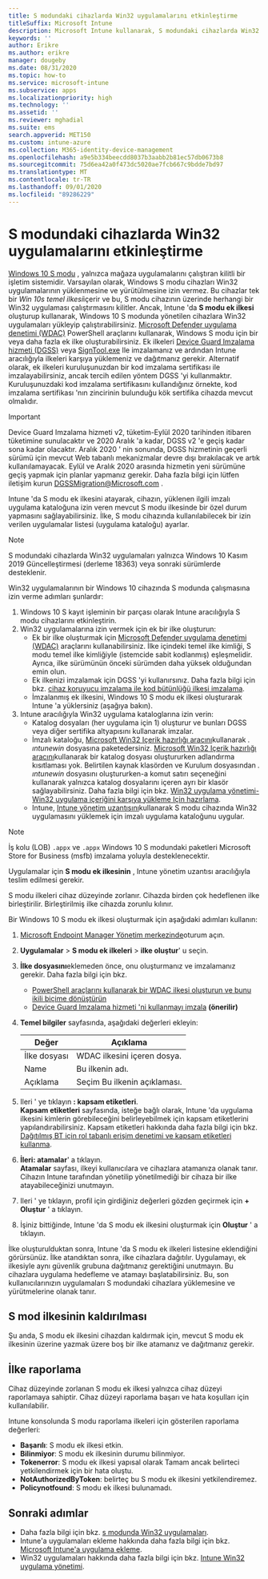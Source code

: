 ```yaml
---
title: S modundaki cihazlarda Win32 uygulamalarını etkinleştirme
titleSuffix: Microsoft Intune
description: Microsoft Intune kullanarak, S modundaki cihazlarda Win32 uygulamalarının nasıl etkinleştirileceğini öğrenin.
keywords: ''
author: Erikre
ms.author: erikre
manager: dougeby
ms.date: 08/31/2020
ms.topic: how-to
ms.service: microsoft-intune
ms.subservice: apps
ms.localizationpriority: high
ms.technology: ''
ms.assetid: ''
ms.reviewer: mghadial
ms.suite: ems
search.appverid: MET150
ms.custom: intune-azure
ms.collection: M365-identity-device-management
ms.openlocfilehash: a9e5b334beecdd8037b3aabb2b81ec57db0673b8
ms.sourcegitcommit: 75d6ea42a0f473dc5020ae7fcb667c9bdde7bd97
ms.translationtype: MT
ms.contentlocale: tr-TR
ms.lasthandoff: 09/01/2020
ms.locfileid: "89286229"
---
```

# <a name="enable-win32-apps-on-s-mode-devices"></a>S modundaki cihazlarda Win32 uygulamalarını etkinleştirme

[Windows 10 S modu](/windows/deployment/s-mode) , yalnızca mağaza uygulamalarını çalıştıran kilitli bir işletim sistemidir. Varsayılan olarak, Windows S modu cihazları Win32 uygulamalarının yüklenmesine ve yürütülmesine izin vermez. Bu cihazlar tek bir *Win 10s temel ilkesi*içerir ve bu, S modu cihazının üzerinde herhangi bir Win32 uygulaması çalıştırmasını kilitler. Ancak, Intune 'da **S modu ek ilkesi** oluşturup kullanarak, Windows 10 S modunda yönetilen cihazlara Win32 uygulamaları yükleyip çalıştırabilirsiniz. [Microsoft Defender uygulama denetimi (WDAC)](/windows/security/threat-protection/windows-defender-application-control/windows-defender-application-control) PowerShell araçlarını kullanarak, Windows S modu için bir veya daha fazla ek ilke oluşturabilirsiniz. Ek ilkeleri [Device Guard Imzalama hizmeti (DGSS)](https://go.microsoft.com/fwlink/?linkid=2095629) veya [SignTool.exe](/windows/security/threat-protection/windows-defender-application-control/use-signed-policies-to-protect-windows-defender-application-control-against-tampering) Ile imzalamanız ve ardından Intune aracılığıyla ilkeleri karşıya yüklemeniz ve dağıtmanız gerekir. Alternatif olarak, ek ilkeleri kuruluşunuzdan bir kod imzalama sertifikası ile imzalayabilirsiniz, ancak tercih edilen yöntem DGSS 'yi kullanmaktır. Kuruluşunuzdaki kod imzalama sertifikasını kullandığınız örnekte, kod imzalama sertifikası 'nın zincirinin bulunduğu kök sertifika cihazda mevcut olmalıdır.

> [!IMPORTANT]
> Device Guard Imzalama hizmeti v2, tüketim-Eylül 2020 tarihinden itibaren tüketimine sunulacaktır ve 2020 Aralık 'a kadar, DGSS v2 'e geçiş kadar sona kadar olacaktır. Aralık 2020 ' nin sonunda, DGSS hizmetinin geçerli sürümü için mevcut Web tabanlı mekanizmalar devre dışı bırakılacak ve artık kullanılamayacak. Eylül ve Aralık 2020 arasında hizmetin yeni sürümüne geçiş yapmak için planlar yapmanız gerekir. Daha fazla bilgi için lütfen iletişim kurun DGSSMigration@Microsoft.com .

Intune 'da S modu ek ilkesini atayarak, cihazın, yüklenen ilgili imzalı uygulama kataloğuna izin veren mevcut S modu ilkesinde bir özel durum yapmasını sağlayabilirsiniz. İlke, S modu cihazında kullanılabilecek bir izin verilen uygulamalar listesi (uygulama kataloğu) ayarlar.

> [!NOTE]
> S modundaki cihazlarda Win32 uygulamaları yalnızca Windows 10 Kasım 2019 Güncelleştirmesi (derleme 18363) veya sonraki sürümlerde desteklenir.

<!-- Add WDAC tooling diagram  -->

Win32 uygulamalarının bir Windows 10 cihazında S modunda çalışmasına izin verme adımları şunlardır:

1. Windows 10 S kayıt işleminin bir parçası olarak Intune aracılığıyla S modu cihazlarını etkinleştirin.
2. Win32 uygulamalarına izin vermek için ek bir ilke oluşturun:
   - Ek bir ilke oluşturmak için [Microsoft Defender uygulama denetimi (WDAC)](/windows/security/threat-protection/windows-defender-application-control/windows-defender-application-control) araçlarını kullanabilirsiniz. İlke içindeki temel ilke kimliği, S modu temel ilke kimliğiyle (istemcide sabit kodlanmış) eşleşmelidir. Ayrıca, ilke sürümünün önceki sürümden daha yüksek olduğundan emin olun.
   - Ek ilkenizi imzalamak için DGSS 'yi kullanırsınız. Daha fazla bilgi için bkz. [cihaz koruyucu imzalama ile kod bütünlüğü ilkesi imzalama](/microsoft-store/sign-code-integrity-policy-with-device-guard-signing).
   - İmzalanmış ek ilkesini, Windows 10 S modu ek ilkesi oluşturarak Intune 'a yüklersiniz (aşağıya bakın).
3. Intune aracılığıyla Win32 uygulama kataloglarına izin verin:
   - Katalog dosyaları (her uygulama için 1) oluşturur ve bunları DGSS veya diğer sertifika altyapısını kullanarak imzalar.
   - İmzalı kataloğu, [Microsoft Win32 Içerik hazırlığı aracını](https://go.microsoft.com/fwlink/?linkid=2065730)kullanarak *. ıntunewin* dosyasına paketedersiniz. [Microsoft Win32 Içerik hazırlığı aracını](https://go.microsoft.com/fwlink/?linkid=2065730)kullanarak bir katalog dosyası oluştururken adlandırma kısıtlaması yok. Belirtilen kaynak klasörden ve Kurulum dosyasından *. ıntunewin* dosyasını oluştururken-a komut satırı seçeneğini kullanarak yalnızca katalog dosyalarını içeren ayrı bir klasör sağlayabilirsiniz. Daha fazla bilgi için bkz. [Win32 uygulama yönetimi-Win32 uygulama içeriğini karşıya yükleme Için hazırlama](apps-win32-app-management.md#prepare-the-win32-app-content-for-upload).
   - Intune, [Intune yönetim uzantısını](intune-management-extension.md)kullanarak S modu cihazında Win32 uygulamasını yüklemek için imzalı uygulama kataloğunu uygular.

> [!NOTE]
> İş kolu (LOB) `.appx` ve `.appx` Windows 10 S modundaki paketleri Microsoft Store for Business (msfb) imzalama yoluyla desteklenecektir.
>
> Uygulamalar için **S modu ek ilkesinin** , Intune yönetim uzantısı aracılığıyla teslim edilmesi gerekir.
>
> S modu ilkeleri cihaz düzeyinde zorlanır. Cihazda birden çok hedeflenen ilke birleştirilir. Birleştirilmiş ilke cihazda zorunlu kılınır.

Bir Windows 10 S modu ek ilkesi oluşturmak için aşağıdaki adımları kullanın:

1. [Microsoft Endpoint Manager Yönetim merkezinde](https://go.microsoft.com/fwlink/?linkid=2109431)oturum açın.
2. **Uygulamalar**  >  **S modu ek ilkeleri**  >  **ilke oluştur**' u seçin.
3. **İlke dosyasını**eklemeden önce, onu oluşturmanız ve imzalamanız gerekir. Daha fazla bilgi için bkz.
    - [PowerShell araçlarını kullanarak bir WDAC ilkesi oluşturun ve bunu ikili biçime dönüştürün](https://go.microsoft.com/fwlink/?linkid=2095387)
    - [Device Guard Imzalama hizmeti 'ni kullanmayı imzala](https://go.microsoft.com/fwlink/?linkid=2095629) **(önerilir)**

4. **Temel bilgiler** sayfasında, aşağıdaki değerleri ekleyin:

    | Değer | Açıklama |
    |--------------|------------------------------------------------|
    | İlke dosyası | WDAC ilkesini içeren dosya. |
    | Name | Bu ilkenin adı. |
    | Açıklama | Seçim Bu ilkenin açıklaması. |

5. Ileri ' ye tıklayın **: kapsam etiketleri**.<br>
   **Kapsam etiketleri** sayfasında, isteğe bağlı olarak, Intune 'da uygulama ilkesini kimlerin görebileceğini belirleyebilmek için kapsam etiketlerini yapılandırabilirsiniz. Kapsam etiketleri hakkında daha fazla bilgi için bkz. [Dağıtılmış BT için rol tabanlı erişim denetimi ve kapsam etiketleri kullanma](../fundamentals/scope-tags.md).

6. **İleri: atamalar**' a tıklayın.<br>
   **Atamalar** sayfası, ilkeyi kullanıcılara ve cihazlara atamanıza olanak tanır. Cihazın Intune tarafından yönetilip yönetilmediği bir cihaza bir ilke atayabileceğinizi unutmayın.
7. Ileri ' ye tıklayın, profil için girdiğiniz değerleri gözden geçirmek için **+ Oluştur** ' a tıklayın.
8. İşiniz bittiğinde, Intune 'da S modu ek ilkesini oluşturmak için **Oluştur** ' a tıklayın.

İlke oluşturulduktan sonra, Intune 'da S modu ek ilkeleri listesine eklendiğini görürsünüz. İlke atandıktan sonra, ilke cihazlara dağıtılır. Uygulamayı, ek ilkesiyle aynı güvenlik grubuna dağıtmanız gerektiğini unutmayın. Bu cihazlara uygulama hedefleme ve atamayı başlatabilirsiniz. Bu, son kullanıcılarınızın uygulamaları S modundaki cihazlara yüklemesine ve yürütmelerine olanak tanır.

## <a name="removal-of-s-mode-policy"></a>S mod ilkesinin kaldırılması

Şu anda, S modu ek ilkesini cihazdan kaldırmak için, mevcut S modu ek ilkesinin üzerine yazmak üzere boş bir ilke atamanız ve dağıtmanız gerekir.

## <a name="policy-reporting"></a>İlke raporlama

Cihaz düzeyinde zorlanan S modu ek ilkesi yalnızca cihaz düzeyi raporlamaya sahiptir. Cihaz düzeyi raporlama başarı ve hata koşulları için kullanılabilir.

Intune konsolunda S modu raporlama ilkeleri için gösterilen raporlama değerleri:
- **Başarılı**: S modu ek ilkesi etkin.
- **Bilinmiyor**: S modu ek ilkesinin durumu bilinmiyor.
- **Tokenerror**: S modu ek ilkesi yapısal olarak Tamam ancak belirteci yetkilendirmek için bir hata oluştu.
- **NotAuthorizedByToken**: belirteç bu S modu ek ilkesini yetkilendiremez.
- **Policynotfound**: S modu ek ilkesi bulunamadı.

## <a name="next-steps"></a>Sonraki adımlar

- Daha fazla bilgi için bkz. [s modunda Win32 uygulamaları](/windows/security/threat-protection/windows-defender-application-control/lob-win32-apps-on-s).
- Intune'a uygulamaları ekleme hakkında daha fazla bilgi için bkz. [Microsoft Intune'a uygulama ekleme](apps-add.md).
- Win32 uygulamaları hakkında daha fazla bilgi için bkz. [Intune Win32 uygulama yönetimi](apps-win32-app-management.md).